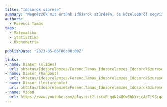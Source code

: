 ```yaml
---
title: "Idősorok szűrése"
summary: "Megnézzük mit értünk idősorok szűrésén, és közelebbről megvizsgáljuk két klasszikus eszközét, a mozgóátlagolást és a Hodrick-Prescott (HP) szűrőt."
authors:
  - Ferenci Tamás
tags:
  - Matematika
  - Statisztika
  - Ökonometria

publishDate: '2023-05-06T00:00:00Z'

links:
- name: Diasor (slides)
  url: oktatas/Idosorelemzes/FerenciTamas_Idosorelemzes_IdosorokSzurese_slides.pdf
- name: Diasor (handout)
  url: oktatas/Idosorelemzes/FerenciTamas_Idosorelemzes_IdosorokSzurese_handout.pdf
- name: Diasor (lecturenote)
  url: oktatas/Idosorelemzes/FerenciTamas_Idosorelemzes_IdosorokSzurese_lecturenote.pdf
- name: Videó
  url: https://www.youtube.com/playlist?list=PLqdN24UCw5hkYrjcAsTi9Sjq4Qotf-rfH
---
```

